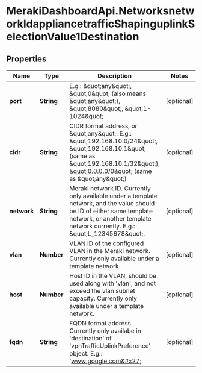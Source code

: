 # MerakiDashboardApi.NetworksnetworkIdappliancetrafficShapinguplinkSelectionValue1Destination

## Properties
Name | Type | Description | Notes
------------ | ------------- | ------------- | -------------
**port** | **String** | E.g.: \&quot;any\&quot;, \&quot;0\&quot; (also means \&quot;any\&quot;), \&quot;8080\&quot;, \&quot;1-1024\&quot; | [optional] 
**cidr** | **String** | CIDR format address, or \&quot;any\&quot;. E.g.: \&quot;192.168.10.0/24\&quot;,  \&quot;192.168.10.1\&quot; (same as \&quot;192.168.10.1/32\&quot;), \&quot;0.0.0.0/0\&quot; (same as \&quot;any\&quot;) | [optional] 
**network** | **String** | Meraki network ID. Currently only available under a template network, and the value should be ID of either same template network, or another template network currently. E.g.: \&quot;L_12345678\&quot;. | [optional] 
**vlan** | **Number** | VLAN ID of the configured VLAN in the Meraki network. Currently only available under a template network. | [optional] 
**host** | **Number** | Host ID in the VLAN, should be used along with &#x27;vlan&#x27;, and not exceed the vlan subnet capacity. Currently only available under a template network. | [optional] 
**fqdn** | **String** | FQDN format address. Currently only availabe in &#x27;destination&#x27; of &#x27;vpnTrafficUplinkPreference&#x27; object. E.g.: &#x27;www.google.com&#x27; | [optional] 
